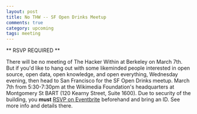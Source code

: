 ```yaml
---
layout: post
title: No THW -- SF Open Drinks Meetup
comments: true
category: upcoming
tags: meeting
---
```


** RSVP REQUIRED **

There will be no meeting of The Hacker Within at Berkeley on March 7th. But if you'd like to hang out with some likeminded people interested in open source, open data, open knowledge, and open everything, Wednesday evening, then head to San Francisco for the SF Open Drinks meetup. March 7th from 5:30-7:30pm at the Wikimedia Foundation's headquarters at Montgomery St BART (120 Kearny Street, Suite 1600). Due to security of the building, you **must** [RSVP on Eventbrite](https://www.eventbrite.com/e/join-us-for-open-drinks-wikimedia-on-march-7-tickets-43690595748) beforehand and bring an ID. See more info and details there.
